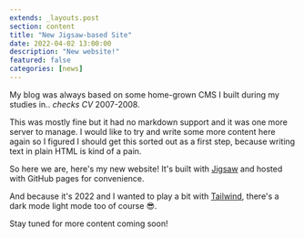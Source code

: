 ```yaml
---
extends: _layouts.post
section: content
title: "New Jigsaw-based Site"
date: 2022-04-02 13:00:00
description: "New website!"
featured: false
categories: [news]
---
```

My blog was always based on some home-grown CMS I built during my studies in.. *checks CV* 2007-2008. 

This was mostly fine but it had no markdown support and it was one more server to manage. I would like to try and write some more content here again so 
I figured I should get this sorted out as a first step, because writing text in plain HTML is kind of a pain.

So here we are, here's my new website! It's built with [Jigsaw](https://jigsaw.tighten.com) and hosted with GitHub pages for convenience.

And because it's 2022 and I wanted to play a bit with [Tailwind](https://tailwindcss.com/), there's a <a class="toggle-dark cursor-pointer dark:hidden inline">dark mode</a> <a class="toggle-dark cursor-pointer dark:inline hidden">light mode</a> too of course 😎.

Stay tuned for more content coming soon!
